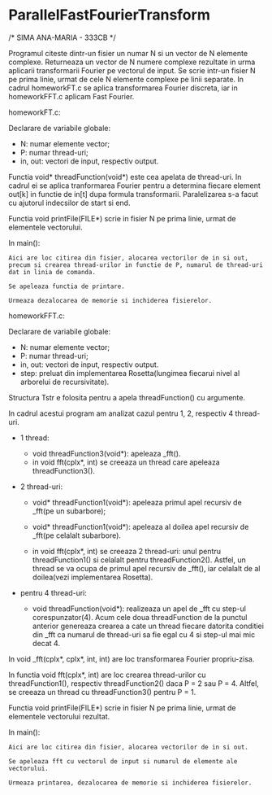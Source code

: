 # ParallelFastFourierTransform

/* SIMA ANA-MARIA - 333CB */

Programul citeste dintr-un fisier un numar N si un vector de N elemente complexe.  Returneaza un vector de N numere complexe rezultate in urma aplicarii transformarii Fourier pe vectorul de input. Se scrie intr-un fisier N pe prima linie, urmat de cele N elemente complexe pe linii separate. In cadrul homeworkFT.c se aplica transformarea Fourier discreta, iar in homeworkFFT.c aplicam Fast Fourier.

homeworkFT.c:

Declarare de variabile globale:
- N: numar elemente vector;
- P: numar thread-uri;
- in, out: vectori de input, respectiv output.


Functia void* threadFunction(void*) este cea apelata de thread-uri. In cadrul ei se aplica tranformarea Fourier pentru a determina fiecare element out[k] in functie de in[t] dupa formula transformarii. Paralelizarea s-a facut cu ajutorul indecsilor de start si end.

Functia void printFile(FILE*) scrie in fisier N pe prima linie, urmat de elementele vectorului.

In main():

	Aici are loc citirea din fisier, alocarea vectorilor de in si out, precum si crearea thread-urilor in functie de P, numarul de thread-uri dat in linia de comanda.

	Se apeleaza functia de printare.

	Urmeaza dezalocarea de memorie si inchiderea fisierelor.


homeworkFFT.c:

Declarare de variabile globale:
- N: numar elemente vector;
- P: numar thread-uri;
- in, out: vectori de input, respectiv output.
- step: preluat din implementarea Rosetta(lungimea fiecarui nivel al arborelui de recursivitate).

Structura Tstr e folosita pentru a apela threadFunction() cu argumente.

In cadrul acestui program am analizat cazul pentru 1, 2, respectiv 4 thread-uri. 

- 1 thread: 
	- void threadFunction3(void*): apeleaza _fft().
	- in void fft(cplx*, int) se creeaza un thread care apeleaza threadFunction3().

- 2 thread-uri:
	- void* threadFunction1(void*): apeleaza primul apel recursiv de _fft(pe un subarbore);
	- void* threadFunction1(void*): apeleaza al doilea apel recursiv de _fft(pe celalalt subarbore).

	- in void fft(cplx*, int) se creeaza 2 thread-uri: unul pentru threadFunction1() si celalalt pentru threadFunction2(). Astfel, un thread se va ocupa de primul apel recursiv de _fft(), iar celalalt de al doilea(vezi implementarea Rosetta).

- pentru 4 thread-uri:
	- void threadFunction(void*): realizeaza un apel de _fft cu step-ul corespunzator(4).
	Acum cele doua threadFunction de la punctul anterior genereaza crearea a cate un thread fiecare datorita conditiei din _fft ca numarul de thread-uri sa fie egal cu 4 si step-ul mai mic decat 4.

In void _fft(cplx*, cplx*, int, int) are loc transformarea Fourier propriu-zisa. 

In functia void fft(cplx*, int) are loc crearea thread-urilor cu threadFunction1(), respectiv threadFunction2() daca P = 2 sau P = 4. Altfel, se creeaza un thread cu threadFunction3() pentru P = 1.

Functia void printFile(FILE*) scrie in fisier N pe prima linie, urmat de elementele vectorului rezultat.

In main():
	
	Aici are loc citirea din fisier, alocarea vectorilor de in si out.

	Se apeleaza fft cu vectorul de input si numarul de elemente ale vectorului.

	Urmeaza printarea, dezalocarea de memorie si inchiderea fisierelor.
